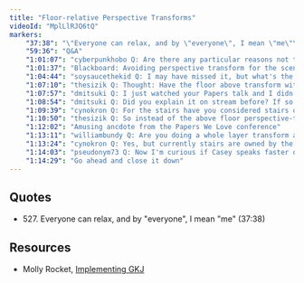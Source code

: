 ```yaml
---
title: "Floor-relative Perspective Transforms"
videoId: "MplLlRJQ6tQ"
markers:
    "37:38": "\"Everyone can relax, and by \"everyone\", I mean \"me\"\" (!quote 527)"
    "59:36": "Q&A"
    "1:01:07": "cyberpunkhobo Q: Are there any particular reasons not to prefer continuous scaling in Z besides easing sorting?"
    "1:01:37": "Blackboard: Avoiding perspective transform for the scenery"
    "1:04:44": "soysaucethekid Q: I may have missed it, but what's the reasoning for typedef'ing a b32x as a b32 and not just use b32?"
    "1:07:10": "thesizik Q: Thought: Have the floor above transform with the Y-displacement respective to the current floor, until you jump over to it, at which point the view cuts to be relative to the now-current floor"
    "1:07:57": "dmitsuki Q: I just watched your Papers talk and I didn't get the Minkowski sum exactly. I don't get where you deduce the points to subtract from each other"
    "1:08:54": "dmitsuki Q: Did you explain it on stream before? If so I can go to the archives [see Resources, Molly Rocket]"
    "1:09:39": "cynokron Q: For the stairs have you considered stairs on a particular floor go down instead of up, then you wouldn't have to worry about alpha?"
    "1:10:50": "thesizik Q: So instead of the above floor perspective-transforming into place as you move up the stairs, it stays still and jump-cuts to the proper perspective once you hop to a tile in that floor"
    "1:12:02": "Amusing ancdote from the Papers We Love conference"
    "1:13:11": "williambundy Q: Are you doing a whole layer transform at once, or per object?"
    "1:13:24": "cynokron Q: Yes, but currently stairs are owned by the floor below them. If they are owned by the floor above them then you wouldn't see the stairs two floors above, since they would be two floors above (thus not blocking your way and not needing any alpha)"
    "1:14:03": "pseudonym73 Q: Now I'm curious if Casey speaks faster or slower than Buckminster Fuller did"
    "1:14:29": "Go ahead and close it down"
---
```


## Quotes

* 527\. Everyone can relax, and by "everyone", I mean "me" (37:38)

## Resources

* Molly Rocket, [Implementing GKJ](https://mollyrocket.com/849)
